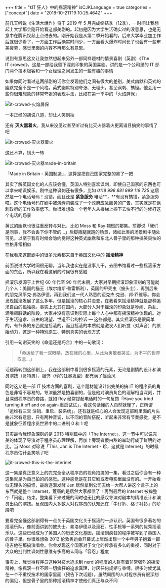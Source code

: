 +++
title = "《IT 狂人》中的摇滚精神"
isCJKLanguage = true
categories = ["concept"]
date = "2018-10-21T19:10:25.464Z"
+++

前几天听说《生活大爆炸》将于 2019 年 5 月完成终结季（12季），一时间让我想起上大学那会刚开始看这部美剧的。起初是因为大学生活确实过的没意思，也是无意中在腾讯视频上点进去的。刚开始我是从第二季开始看的，后来大学毕业加工作后就很少看了，一方面工作后确实时间少，一方面看大爆炸时间长了也会有一些审美疲劳，感觉里面的内容不再那么有意思。

说到有意思这又让我忽然想起来另外一部同样题材的情景喜剧（英剧）《The IT crowed》，这是一部给我留下深刻印象的英国喜剧。讲的是一个公司里的 IT 部门两个技术极客和一个女经理之间发生的一些有趣的事情

如果你同时看过这两部剧的话你会发现他们之间有很大的差别，美式幽默和英式的幽默完全不是一个风格。英式幽默特别夸张、无理头，甚至讽刺、搞怪。他会用一些你很难想象的非常夸张的表现手法，比如在第一季中的「火焰屏保」

![it-crowed-火焰屏保](https://img10.360buyimg.com/devfe/jfs/t1/3755/16/10751/846454/5bcc3e51E9179c795/3e57d0b0706e52ab.png)

一本正经的胡说八道，却让人笑到抽

还有 **灭火器着火**。我从来没见过甚至听过有比灭火器着火更离谱且搞笑的事情了吧


![it-crowed-灭火器着火](https://img30.360buyimg.com/devfe/jfs/t1/3296/27/10678/875307/5bcc3eafEf75c2af6/a6fa72572495df69.png)

这还不算，镜头一转

![it-crowed-灭火器made-in-britain](https://img13.360buyimg.com/devfe/jfs/t1/9182/24/944/574450/5bcc3f27E12b1667d/fcb6c97d159f403d.png)

「Made in Britain - 英国制造」，这算是把自己国家完整的黑了一把

其实了解英国文化的人应该会懂，英国人特别喜欢讽刺，即使自己国家的东西也可以拿来嘲讽娱乐。剧中这种讽刺还有很多，比如 *0118 999 881 999 119 725* 这居然是一个电话号码！没错，而且还是 **紧急服务** 电话**，**有没有搞错，紧急服务哎。这个电话号码在剧中被演绎包装成了一个政府应急服务的广告，其实就是在讽刺政府的工作效率低下。你很难想象一个老年人从楼梯上摔下去快不行的时候打这个电话的场景

英式的幽默也很注重反转与对比，比如 Moss 和 Ray 翘班的那集。前脚说「我们是同事，我不会丢下你不管的…」后脚撒腿就跑的场景，诸如此类的场景剧中随处可见。以至于我有时候会隐约觉得这种英式幽默和东北人骨子里的那种搞笑爽快的性格非常相似

在我看来这部剧中的很多元素都来自于英国文化中的 **摇滚精神**

前面说过大学时间很无聊，当年我也实在是没事儿干，去图书馆看过一些摇滚乐方面的东西，所以我在看这剧的时候很有感触

摇滚乐发源于上世纪 60 年代至 90 年代末期，大家对早期摇滚印象深刻的可能就几个人：美国的猫王（埃尔维斯·普雷斯利），英国的甲壳虫（披头士），再到后来的朋克风平克·弗洛伊德，再到我们这一代人熟悉的迈克杰·克逊、邦·乔维等。你会发现摇滚发展了这么多年，但是摇滚的核心并没变，在我看来摇滚精神就是那种追求自由的孤独感。事实上尤其在国内，大部分人对于摇滚的印象就是吵闹、杂乱、满嘴飙脏话的阶段。大家并没有意识到实际上每个人心中都有摇滚精神体现的。对于生活追求、自由的渴望、世道不公的控诉 — 这些都是。其实摇滚乐是很简单的，有节奏的东西就是摇滚的，而且摇滚的本质就是激发人们听觉（对声音）的原始动力，这是一种特别原生、特别真实的表现方式

引用一句谢天笑的《命运还是巧合》中的一句歌词：

> 「命运给了我一双眼睛，放在我的心里，从此为勇敢者哭泣，为不平的世界叹息…」

话题再转到这部剧上，我在这部剧中看到很多摇滚的元素，无论是剧情的设计和演员演技（哥特男）、服饰（珍的狂暴发型）都充满了摇滚风

同时这又是一部 IT 技术方面的喜剧，这个题材能设计出完美的搞 IT 的程序员的角色是非常不容易的。导演虽然是拍喜剧的，但是他对演员角色的理解相当深刻，并且深谙程序员的套路，就如 Roy 经常提起电话时的一句反馈「Have you tried turning it off and on again-重启试试」，看这句话懂的人自然就懂了，正所谓「运维有三宝 注销、重启、装系统」。还有就是细心的人会发现这部剧里面的片头曲非常有意思，只有两种音调，以不同的音阶搭配，听起来非常有节奏感觉，是不是就象征着程序员世界中的二进制 0 和 1 呢

其实最令我印象深刻的是 2013 特别篇中的「The Internet」，这一节中可以说完美的体现了导演对于程序员心理理解，再加上旁观者傻白甜的举动行成了鲜明的对比。当 Moss 对珍说「This, Jan is The Internet - 珍，这就是 Internet」的时候程序员估计会笑喷了吧

![it-crowed-this-is-the-interinet](https://img30.360buyimg.com/devfe/jfs/t1/3872/18/10568/253979/5bcc3f95E69534c32/897afbf3f66a4e07.jpg)

这一集是真正意义上的完完全全从程序员的视角拍摄的一集，看过之后你会有一种这集就是为自己拍的的感觉。这种感觉是在其它剧或者电影里面没有的。一开始看似无理头的搞怪，最后逐渐发酵 Jen 居然拿到公司去给一大帮人讲这个盒子上的东西就是整个 Internet，荒唐的是居然大家都信了！再到最后的 Internet 被摔整个「闹剧」结束。整集看下来过瘾的同时也无比的感叹导演对剧本的精准设计和演员出色的演技。反观国内大多数人对程序员的认知还在「牛仔裤、格子衬衫」的阶段吧

要看完全懂这部剧得有一点关于英国文化关于摇滚的一点认识。英国有很多著名的摇滚乐队，像前面讲到的披头士、弗洛伊德以及滚石、性手枪等一系列的优秀摇滚乐队。这些已经成为了英国人的历史文化基因，摇滚到疯狂的程序被写到了英国人的骨子里。你很难想象 2012 伦敦奥运会开幕式上居然出现一个中年男子抱着一部电吉他在那搞演唱会。你会发现这个国家对于文化的传承有多么的重视，同时对于大众的批判性讽刺性思维有多高的认同与「容忍」程度

事实上，我觉得程序员这种对技术追求到 nerd 的程度的人群有着非常强烈的摇滚精神，像摇滚一样不顾一切疯狂的追求真理，讨厌任何规矩与束缚。很多时候尤其在一个不重视技术的国家里面（预告下次话题），虽然周围的人对程序员有很深刻的偏见，但是骨子里的那种摇滚精神才使他们真正与众不同
